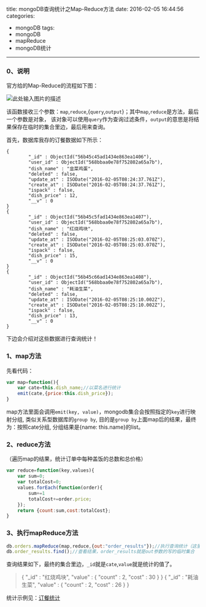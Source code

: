 title: mongoDB查询统计之Map-Reduce方法
date: 2016-02-05 16:44:56
categories:
- mongoDB
tags:
- mongoDB
- mapReduce
- mongoDB统计
---
### 0、说明
<!-- more -->

官方给的Map-Reduce的流程如下图：

![此处输入图片的描述][1]

该函数接收三个参数：`map`,`reduce`,{`query`,`output`}；其中`map`,`reduce`是方法，最后一个参数是对象，
该对象可以使用`query`作为查询过滤条件，`output`的意思是将结果保存在临时的集合里边，最后用来查询。

首先，数据库我存的订餐数据如下所示：

```
{
        "_id" : ObjectId("56b45c45ad1434e863ea1406"),
        "user_id" : ObjectId("568bbaa0e78f752802a65a7b"),
        "dish_name" : "韭菜鸡蛋",
        "deleted" : false,
        "update_at" : ISODate("2016-02-05T08:24:37.761Z"),
        "create_at" : ISODate("2016-02-05T08:24:37.761Z"),
        "ispack" : false,
        "dish_price" : 12,
        "__v" : 0
}
{
        "_id" : ObjectId("56b45c5fad1434e863ea1407"),
        "user_id" : ObjectId("568bbaa0e78f752802a65a7b"),
        "dish_name" : "红烧鸡块",
        "deleted" : false,
        "update_at" : ISODate("2016-02-05T08:25:03.070Z"),
        "create_at" : ISODate("2016-02-05T08:25:03.070Z"),
        "ispack" : false,
        "dish_price" : 15,
        "__v" : 0
}
{
        "_id" : ObjectId("56b45c66ad1434e863ea1408"),
        "user_id" : ObjectId("568bbaa0e78f752802a65a7b"),
        "dish_name" : "耗油生菜",
        "deleted" : false,
        "update_at" : ISODate("2016-02-05T08:25:10.002Z"),
        "create_at" : ISODate("2016-02-05T08:25:10.002Z"),
        "ispack" : false,
        "dish_price" : 13,
        "__v" : 0
}
```

下边会介绍对这些数据进行查询统计！

### 1、map方法

先看代码：

```javascript
var map=function(){
    var cate=this.dish_name;//以菜名进行统计
    emit(cate,{price:this.dish_price});
}

```
map方法里面会调用`emit(key, value)`，mongodb集合会按照指定的`key`进行映射分组, 类似关系型数据库的`group by`,
目的是`group by`上面map后的结果，最终为：按照cate分组, 分组结果是{name: this.name}的list。

### 2、reduce方法

（遍历map的结果，统计订单中每种盖饭的总数和总价格）

```javascript
var reduce=function(key,values){
    var sum=0;
    var totalCost=0;
    values.forEach(function(order){
        sum+=1
        totalCost+=order.price;
    });
    return {count:sum,cost:totalCost};
}

```
### 3、执行mapReduce方法

```javascript
db.orders.mapReduce(map,reduce,{out:"order_results"});//执行查询统计（这里没加query查询条件）
db.order_results.find();//查看结果，order_results就是out参数的写的临时集合
```

查询结果如下，最终的集合里边，`_id`就是`cate`,`value`就是统计的值了。

> { "_id" : "红烧鸡块", "value" : { "count" : 2, "cost" : 30 } }
{ "_id" : "耗油生菜", "value" : { "count" : 2, "cost" : 26 } }


统计示例见：[订餐统计][2]
  


  [1]: https://docs.mongodb.org/manual/_images/map-reduce.png
  [2]: http://vueorder.duapp.com/charts